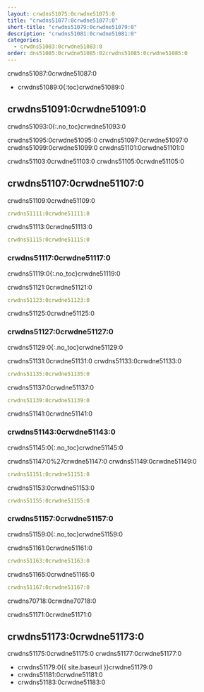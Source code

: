 ```yaml
---
layout: crwdns51075:0crwdne51075:0
title: "crwdns51077:0crwdne51077:0"
short-title: "crwdns51079:0crwdne51079:0"
description: "crwdns51081:0crwdne51081:0"
categories:
  - crwdns51083:0crwdne51083:0
order: dns51085:0crwdne51085:02crwdns51085:0crwdne51085:0
---
```

crwdns51087:0crwdne51087:0

- crwdns51089:0{:toc}crwdne51089:0

## crwdns51091:0crwdne51091:0

crwdns51093:0{:.no_toc}crwdne51093:0

crwdns51095:0crwdne51095:0 crwdns51097:0crwdne51097:0 crwdns51099:0crwdne51099:0 crwdns51101:0crwdne51101:0

crwdns51103:0crwdne51103:0 crwdns51105:0crwdne51105:0

## crwdns51107:0crwdne51107:0

crwdns51109:0crwdne51109:0

```yaml
crwdns51111:0crwdne51111:0
```

crwdns51113:0crwdne51113:0

```yaml
crwdns51115:0crwdne51115:0
```

### crwdns51117:0crwdne51117:0

crwdns51119:0{:.no_toc}crwdne51119:0

crwdns51121:0crwdne51121:0

```yaml
crwdns51123:0crwdne51123:0
```

crwdns51125:0crwdne51125:0

### crwdns51127:0crwdne51127:0

crwdns51129:0{:.no_toc}crwdne51129:0

crwdns51131:0crwdne51131:0 crwdns51133:0crwdne51133:0

```yaml
crwdns51135:0crwdne51135:0
```

crwdns51137:0crwdne51137:0

```yaml
crwdns51139:0crwdne51139:0
```

crwdns51141:0crwdne51141:0

### crwdns51143:0crwdne51143:0

crwdns51145:0{:.no_toc}crwdne51145:0

crwdns51147:0%27crwdne51147:0 crwdns51149:0crwdne51149:0

```yaml
crwdns51151:0crwdne51151:0
```

crwdns51153:0crwdne51153:0

```yaml
crwdns51155:0crwdne51155:0
```

### crwdns51157:0crwdne51157:0

crwdns51159:0{:.no_toc}crwdne51159:0

crwdns51161:0crwdne51161:0

```yaml
crwdns51163:0crwdne51163:0
```

crwdns51165:0crwdne51165:0

```yaml
crwdns51167:0crwdne51167:0
```

crwdns70718:0crwdne70718:0

crwdns51171:0crwdne51171:0

## crwdns51173:0crwdne51173:0

crwdns51175:0crwdne51175:0 crwdns51177:0crwdne51177:0

- crwdns51179:0{{ site.baseurl }}crwdne51179:0
- crwdns51181:0crwdne51181:0
- crwdns51183:0crwdne51183:0